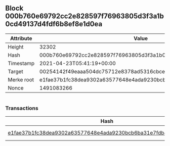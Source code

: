## Block 000b760e69792cc2e828597f76963805d3f3a1b0cd49137d4fdf6b8ef8e1d0ea

Attribute | Value
--- | ---
Height | 32302
Hash | 000b760e69792cc2e828597f76963805d3f3a1b0cd49137d4fdf6b8ef8e1d0ea
Timestamp | 2021-04-23T05:41:19+00:00
Target | 00254142f49eaaa504dc75712e8378ad5316cbcead634704b3734b6271167cc4
Merke root | e1fae37b1fc38dea9302a63577648e4ada9230bcb6ba31e7fdb496361b9b7bb1
Nonce | 1491083266

```

```

### Transactions

Hash | Amount
--- | ---
[e1fae37b1fc38dea9302a63577648e4ada9230bcb6ba31e7fdb496361b9b7bb1](e1fae37b1fc38dea9302a63577648e4ada9230bcb6ba31e7fdb496361b9b7bb1.md) | 10.00000000 SKEPTI 
